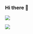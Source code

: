 ### Hi there 👋

<p>
  <a href="https://www.linkedin.com/in/aaronstevensonlee/">
    <img src="https://img.shields.io/badge/-Aaron%20Lee-blue?style=for-the-badge&logo=Linkedin&logoColor=00AEFF&labelColor=black&color=black">
  </a>
</p>

<img align="center" src="https://github-readme-stats-rouge-ten-15.vercel.app/api?username=buooy&count_private=true&show_icons=true&theme=chartreuse-dark" />
